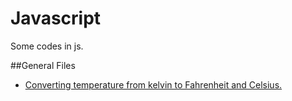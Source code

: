 # Javascript
Some codes in js.

##General Files
  - [Converting temperature from kelvin to Fahrenheit and Celsius.](./temperatureConversion.js)
